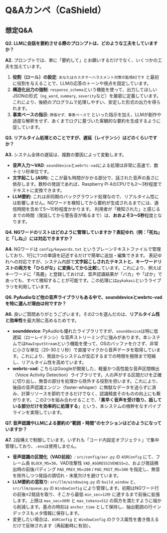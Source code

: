 # Q&Aカンペ（CaShield）

## 想定Q&A

**Q2. LLMに会話を要約させる際のプロンプトは、どのような工夫をしていますか？**

**A2.** プロンプトでは、単に「要約して」とお願いするだけでなく、いくつかの工夫を加えています。
1.  **役割（ロール）の設定**: `あなたはカスタマーハラスメント対策の監視AIです` と最初に役割を与えることで、LLMの応答のトーンや視点を固定しています。
2.  **構造化出力の強制**: `response_schema`という機能を使って、出力してほしいJSONの形式（`ng_word`, `summary`, `severity`など）を厳密に定義しています。これにより、後続のプログラムで処理しやすい、安定した形式の出力を得られます。
3.  **事実ベースの指示**: `誇張せず、事実ベースで` といった指示を加え、LLMが創作や過度な解釈をせず、あくまでログに基づいた客観的な要約を生成するように促しています。

**Q3. リアルタイム処理とのことですが、遅延（レイテンシ）はどのくらいですか？**

**A3.** システム全体の遅延は、複数の要因によって変動します。
*   **音声入力〜VAD**: `sounddevice`と`webrtc-vad`による処理は非常に高速で、数十ミリ秒単位です。
*   **文字起こし (ASR)**: ここが最も時間がかかる部分で、話された音声の長さに依存します。数秒の発話であれば、Raspberry Pi 4のCPUでも2〜3秒程度でテキストに変換できます。
*   **LLM要約**: これは非同期のバックグラウンド処理なので、リアルタイム性には影響しません。NGワードを検知してから要約が生成されるまでには、通信時間を含めて5〜10秒程度かかります。
利用者が「検知された」と感じるまでの時間（発話してから警告音が鳴るまで）は、**おおよそ3〜5秒**程度となります。

**Q4. NGワードのリストはどのように管理していますか？表記ゆれ（例：「死ね」と「しね」）には対応できますか？**

**A4.** NGワードは `config/keywords.txt` というプレーンテキストファイルで管理しており、1行に1つの単語を記述するだけで簡単に追加・編集できます。
表記ゆれへの対応ですが、システム内部で**文字起こしされたテキストと、キーワードリストの両方を「ひらがな」に変換してから比較**しています。これにより、例えばキーワードに「馬鹿」と登録しておけば、音声認識結果が「バカ」や「ばか」であっても、すべて検知することが可能です。この処理には`pykakasi`というライブラリを利用しています。

**Q6. PyAudioなど他の音声ライブラリもある中で、sounddeviceとwebrtc-vadを特に選んだ理由は何ですか？**

**A6.** 良いご質問ありがとうございます。その2つを選んだのは、**リアルタイム性と効率性**を最大限に高めるためです。
*   **sounddevice**: PyAudioも優れたライブラリですが、`sounddevice`は特に低遅延（ローレイテンシ）な音声ストリーミングに強みがあります。本システムでは`RawInputStream`という機能を使って、OSのバッファを介さず、非常に小さな単位（20-30ミリ秒）で直接マイクから音声データを取得しています。これにより、発話からシステムが反応するまでの時間を極限まで短縮し、リアルタイム性を高めています。
*   **webrtc-vad**: こちらはGoogleが開発した、軽量かつ高性能な音声区間検出（Voice Activity Detection）ライブラリです。人の声がする区間だけを正確に切り出し、無音の部分を処理から除外する役割を担います。これにより、後段の音声認識エンジン（faster-whisper）に無駄なデータを送らずに済み、計算リソースを節約できるだけでなく、認識精度そのものの向上にも繋がります。
この2つを組み合わせることで、「**素早く音声を受け取り、話している部分だけを効率的に処理する**」という、本システムの根幹をなすパイプラインを実現しています。

**Q7. 音声認識やLLMによる要約の“範囲・時間”のセクションはどのようになっていますか？**

**A7.** 2段構えで制御しています。いずれも「コード内設定オブジェクト」で集中管理しており、`.env`は使用しません。
- **音声認識の区間化（VAD前段）**: `src/config/asr.py` の `ASRConfig` にて、フレーム長 `BLOCK_MS=30`、VAD攻撃性 `VAD_AGGRESSIVENESS=2`、および発話検出時の前後パディング `PAD_PREV_MS=200` / `PAD_POST_MS=300` を指定し、無音を除外しつつ発話の頭切れ・末尾欠けを避けています。
- **LLM要約の窓取り**: `src/llm/windowing.py` の `build_window` と、`src/llm/queue.py` の `WindowConfig` により管理します。初期はNGワード行の前後±2発話を取り、そこから最低 `min_sec=12秒` に達するまで前後に拡張します。上限は `max_sec=30秒` と `max_tokens=512` の両方を満たすように端から削減します。基点の時刻は `anchor_time` として保持し、抽出範囲の行インデックスもメタ情報に保存します。
- 変更したい場合は、`ASRConfig` と `WindowConfig` のクラス属性を書き換えるだけで反映されます（再起動時に有効）。
